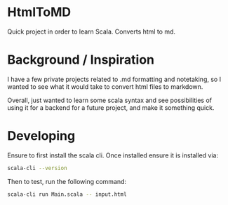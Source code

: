 # HtmlToMD

Quick project in order to learn Scala. 
Converts html to md. 

# Background / Inspiration 

I have a few private projects related to .md formatting and notetaking, so I wanted to see what it would take to convert html files to markdown. 

Overall, just wanted to learn some scala syntax and see possibilities of using it for a backend for a future project, and make it something quick.

# Developing

Ensure to first install the scala cli. Once installed ensure it is installed via:
```bash
scala-cli --version
```

Then to test, run the following command:
```bash
scala-cli run Main.scala -- input.html
```
